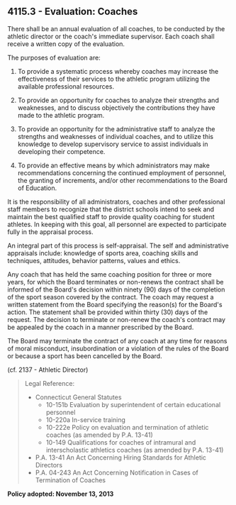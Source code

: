 ## 4115.3 -  Evaluation: Coaches

There shall be an annual evaluation of all coaches, to be conducted by the athletic director or the coach's immediate supervisor.  Each coach shall receive a written copy of the evaluation.

The purposes of evaluation are:

1.  To provide a systematic process whereby coaches may increase the effectiveness of their services to the athletic program utilizing the available professional resources.

2.  To provide an opportunity for coaches to analyze their strengths and weaknesses, and to discuss objectively the contributions they have made to the athletic program.

3.  To provide an opportunity for the administrative staff to analyze the strengths and weaknesses of individual coaches, and to utilize this knowledge to develop supervisory service to assist individuals in developing their competence.

4.  To provide an effective means by which administrators may make recommendations concerning the continued employment of personnel, the granting of increments, and/or other recommendations to the Board of Education.

It is the responsibility of all administrators, coaches and other professional staff members to recognize that the district schools intend to seek and maintain the best qualified staff to provide quality coaching for student athletes. In keeping with this goal, all personnel are expected to participate fully in the appraisal process.

An integral part of this process is self-appraisal. The self and administrative appraisals include: knowledge of sports area, coaching skills and techniques, attitudes, behavior patterns, values and ethics.

Any coach that has held the same coaching position for three or more years, for which the Board terminates or non-renews the contract shall be informed of the Board's decision within ninety (90) days of the completion of the sport season covered by the contract. The coach may request a written statement from the Board specifying the reason(s) for the Board's action. The statement shall be provided within thirty (30) days of the request. The decision to terminate or non-renew the coach's contract may be appealed by the coach in a manner prescribed by the Board.

The Board may terminate the contract of any coach at any time for reasons of moral misconduct, insubordination or a violation of the rules of the Board or because a sport has been cancelled by the Board.

(cf. 2137 - Athletic Director)

> Legal Reference: 
> 
> * Connecticut General Statutes
>   * 10-151b Evaluation by superintendent of certain educational personnel
>   * 10-220a In-service training
>   * 10-222e Policy on evaluation and termination of athletic coaches (as amended by P.A. 13-41)
>   * 10-149 Qualifications for coaches of intramural and interscholastic athletics coaches (as amended by P.A. 13-41)
> * P.A. 13-41 An Act Concerning Hiring Standards for Athletic Directors
> * P.A. 04-243 An Act Concerning Notification in Cases of Termination of Coaches

**Policy adopted:  November 13, 2013**

